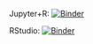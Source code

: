 

Jupyter+R: [![Binder](http://mybinder.org/badge_logo.svg)](http://mybinder.org/v2/gh/AlessandroRosi/LVM_assignment/master?filepath=index.ipynb)

RStudio: [![Binder](http://mybinder.org/badge_logo.svg)](http://mybinder.org/v2/gh/AlessandroRosi/LVM_assignment/master?urlpath=rstudio)



